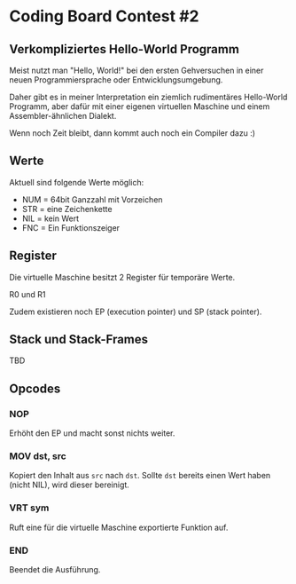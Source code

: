# Coding Board Contest #2
## Verkompliziertes Hello-World Programm

Meist nutzt man "Hello, World!" bei den ersten Gehversuchen in einer neuen 
Programmiersprache oder Entwicklungsumgebung.

Daher gibt es in meiner Interpretation ein ziemlich rudimentäres Hello-World Programm, 
aber dafür mit einer eigenen virtuellen Maschine und einem Assembler-ähnlichen Dialekt.

Wenn noch Zeit bleibt, dann kommt auch noch ein Compiler dazu :)

## Werte

Aktuell sind folgende Werte möglich:

- NUM = 64bit Ganzzahl mit Vorzeichen
- STR = eine Zeichenkette
- NIL = kein Wert
- FNC = Ein Funktionszeiger

## Register

Die virtuelle Maschine besitzt 2 Register für temporäre Werte.

R0 und R1

Zudem existieren noch EP (execution pointer) und SP (stack pointer).

## Stack und Stack-Frames

TBD

## Opcodes

### NOP

Erhöht den EP und macht sonst nichts weiter.

### MOV dst, src

Kopiert den Inhalt aus `src` nach `dst`.
Sollte `dst` bereits einen Wert haben (nicht NIL), wird dieser bereinigt.

### VRT sym

Ruft eine für die virtuelle Maschine exportierte Funktion auf.

### END

Beendet die Ausführung.
